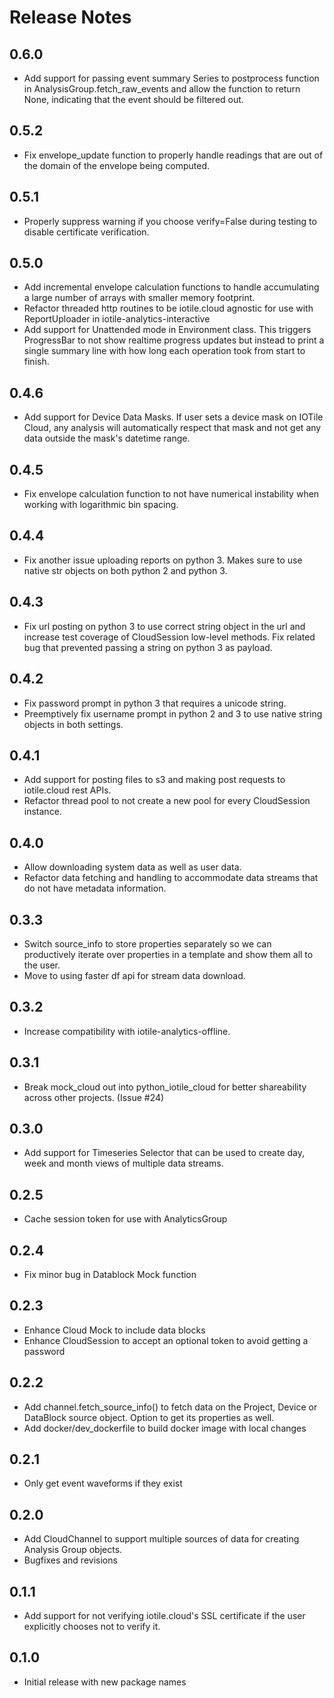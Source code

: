 # Release Notes

## 0.6.0

- Add support for passing event summary Series to postprocess function in
  AnalysisGroup.fetch_raw_events and allow the function to return None, 
  indicating that the event should be filtered out.

## 0.5.2

- Fix envelope_update function to properly handle readings that are out of 
  the domain of the envelope being computed.

## 0.5.1

- Properly suppress warning if you choose verify=False during testing to disable
  certificate verification.

## 0.5.0

- Add incremental envelope calculation functions to handle accumulating a 
  large number of arrays with smaller memory footprint.
- Refactor threaded http routines to be iotile.cloud agnostic for use with
  ReportUploader in iotile-analytics-interactive
- Add support for Unattended mode in Environment class.  This triggers 
  ProgressBar to not show realtime progress updates but instead to print a
  single summary line with how long each operation took from start to finish.

## 0.4.6

- Add support for Device Data Masks. If user sets a device mask on IOTile Cloud,
  any analysis will automatically respect that mask and not get any data outside
  the mask's datetime range.

## 0.4.5

- Fix envelope calculation function to not have numerical instability when
  working with logarithmic bin spacing.

## 0.4.4

- Fix another issue uploading reports on python 3.  Makes sure to use
  native str objects on both python 2 and python 3.

## 0.4.3

- Fix url posting on python 3 to use correct string object in the url and
  increase test coverage of CloudSession low-level methods.  Fix related bug
  that prevented passing a string on python 3 as payload.

## 0.4.2

- Fix password prompt in python 3 that requires a unicode string.
- Preemptively fix username prompt in python 2 and 3 to use native string
  objects in both settings.

## 0.4.1

- Add support for posting files to s3 and making post requests to iotile.cloud
  rest APIs.
- Refactor thread pool to not create a new pool for every CloudSession instance.

## 0.4.0

- Allow downloading system data as well as user data.
- Refactor data fetching and handling to accommodate data streams that do not
  have metadata information.

## 0.3.3

- Switch source_info to store properties separately so we can productively 
  iterate over properties in a template and show them all to the user.
- Move to using faster df api for stream data download.

## 0.3.2

- Increase compatibility with iotile-analytics-offline.

## 0.3.1

- Break mock_cloud out into python_iotile_cloud for better shareability across
  other projects.  (Issue #24)

## 0.3.0

- Add support for Timeseries Selector that can be used to create day, week and
  month views of multiple data streams. 

## 0.2.5

- Cache session token for use with AnalyticsGroup

## 0.2.4

- Fix minor bug in Datablock Mock function

## 0.2.3

- Enhance Cloud Mock to include data blocks
- Enhance CloudSession to accept an optional token to avoid getting a password

## 0.2.2

- Add channel.fetch_source_info() to fetch data on the Project, Device or DataBlock source object.
  Option to get its properties as well.
- Add docker/dev_dockerfile to build docker image with local changes

## 0.2.1

- Only get event waveforms if they exist

## 0.2.0

- Add CloudChannel to support multiple sources of data for creating Analysis
  Group objects.
- Bugfixes and revisions

## 0.1.1

- Add support for not verifying iotile.cloud's SSL certificate if the user
  explicitly chooses not to verify it.

## 0.1.0

- Initial release with new package names
